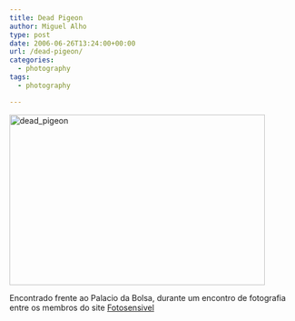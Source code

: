 ```yaml
---
title: Dead Pigeon
author: Miguel Alho
type: post
date: 2006-06-26T13:24:00+00:00
url: /dead-pigeon/
categories:
  - photography
tags:
  - photography

---
```

<img src="http://static.flickr.com/52/175414705_0f9d554ba8.jpg" width="450" height="300" alt="dead_pigeon" />

Encontrado frente ao Palacio da Bolsa, durante um encontro de fotografia entre os membros do site [Fotosensivel][1]

 [1]: http://www.fotosensivel.com